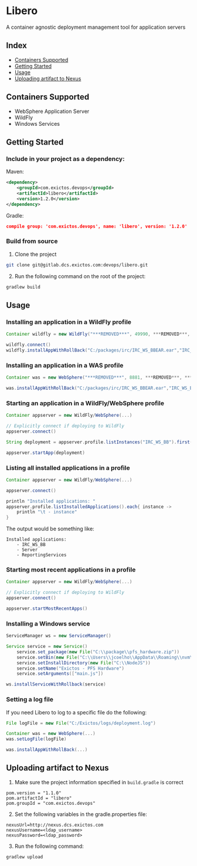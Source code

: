 # Libero

A container agnostic deployment management tool for application servers

## Index

 * [Containers Supported](#containers-supported)
 * [Getting Started](#getting-started)
 * [Usage](#usage)
 * [Uploading artifact to Nexus](#uploading-artifact-to-nexus)
 

## Containers Supported
 * WebSphere Application Server
 * WildFly
 * Windows Services

## Getting Started

### Include in your project as a dependency:

Maven:
```xml
<dependency>
    <groupId>com.exictos.devops</groupId>
    <artifactId>libero</artifactId>
    <version>1.2.0</version>
</dependency>
```

Gradle:
```json
compile group: 'com.exictos.devops', name: 'libero', version: '1.2.0'
```

### Build from source
1. Clone the project
```sh
git clone git@gitlab.dcs.exictos.com:devops/libero.git
```

2. Run the following command on the root of the project:
```sh
gradlew build
```

## Usage

### Installing an application in a WildFly profile

```groovy
Container wildfly = new WildFly("***REMOVED***", 49990, ***REMOVED***, ***REMOVED***.toCharArray())

wildfly.connect()
wildfly.installAppWithRollBack("C:/packages/irc/IRC_WS_BBEAR.ear","IRC_WS_BB")
```

### Installing an application in a WAS profile

```groovy
Container was = new WebSphere("***REMOVED***", 8881, ***REMOVED***, ***REMOVED***.toCharArray(), "C:/IBM/WebSphere/AppServer/bin/wsadmin.bat")

was.installAppWithRollBack("C:/packages/irc/IRC_WS_BBEAR.ear","IRC_WS_BB")
```

### Starting an application in a WildFly/WebSphere profile

```groovy
Container appserver = new WildFly/WebSphere(...)

// Explicitly connect if deploying to WildFly
appserver.connect()

String deployment = appserver.profile.listInstances("IRC_WS_BB").first().getName()

appserver.startApp(deployment)
```

### Listing all installed applications in a profile

```groovy
Container appserver = new WildFly/WebSphere(...)

appserver.connect()

println "Installed applications: "
appserver.profile.listInstalledApplications().each{ instance ->
    println "\t - instance"
}

```
The output would be something like:
```console
Installed applications: 
    - IRC_WS_BB
    - Server
    - ReportingServices
```

### Starting most recent applications in a profile

```groovy
Container appserver = new WildFly/WebSphere(...)

// Explicitly connect if deploying to WildFly
appserver.connect()

appserver.startMostRecentApps()

```

### Installing a Windows service

```groovy
ServiceManager ws = new ServiceManager()

Service service = new Service()
    service.set_package(new File("C:\\package\\pfs_hardware.zip"))
    service.setBin(new File("C:\\Users\\jcoelho\\AppData\\Roaming\\nvm\\v6.11.2\\node.exe"))
    service.setInstallDirectory(new File("C:\\NodeJS"))
    service.setName("Exictos - PFS Hardware")
    service.setArguments(["main.js"])

ws.installServiceWithRollback(service)
```

### Setting a log file

If you need Libero to log to a specific file do the following:

```groovy
File logFile = new File("C:/Exictos/logs/deployment.log")

Container was = new WebSphere(...)
was.setLogFile(logFile)

was.installAppWithRollBack(...)
```

## Uploading artifact to Nexus

1. Make sure the project ìnformation specified in ``build.gradle`` is correct
```properties
pom.version = "1.1.0"
pom.artifactId = "libero"
pom.groupId = "com.exictos.devops"
```

2. Set the following variables in the gradle.properties file:
```properties
nexusUrl=http://nexus.dcs.exictos.com
nexusUsername=<ldap_username>
nexusPassword=<ldap_password>
```

3. Run the following command:
```sh
gradlew upload
```